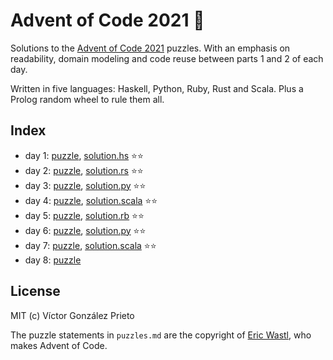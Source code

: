 # Advent of Code 2021 :christmas_tree:

Solutions to the [Advent of Code 2021](https://adventofcode.com/2021) puzzles. With an emphasis on readability, domain modeling and code reuse between parts 1 and 2 of each day.

Written in five languages: Haskell, Python, Ruby, Rust and Scala. Plus a Prolog random wheel to rule them all.

## Index

- day 1: [puzzle](./puzzles.md#----day-1-sonar-sweep----), [solution.hs](./solutions/haskell/app/Day01.hs) :star::star:
- day 2: [puzzle](./puzzles.md#----day-2-dive----), [solution.rs](./solutions/rust/src/bin/day02.rs) :star::star:
- day 3: [puzzle](./puzzles.md#----day-3-binary-diagnostic----), [solution.py](./solutions/python/day03.py) :star::star:
- day 4: [puzzle](./puzzles.md#----day-4-giant-squid----), [solution.scala](./solutions/scala/src/main/scala/Day04.scala) :star::star:
- day 5: [puzzle](./puzzles.md#----day-5-hydrothermal-venture----), [solution.rb](./solutions/ruby/day05.rb) :star::star:
- day 6: [puzzle](./puzzles.md#----day-6-lanternfish----), [solution.py](./solutions/python/day06.py) :star::star:
- day 7: [puzzle](./puzzles.md#----day-7-the-treachery-of-whales----), [solution.scala](./solutions/scala/src/main/scala/Day07.scala) :star::star:
- day 8: [puzzle](./puzzles.md#----day-8-seven-segment-search----)

## License

MIT (c) Víctor González Prieto

The puzzle statements in `puzzles.md` are the copyright of [Eric Wastl](https://adventofcode.com/2021/about), who makes Advent of Code.
